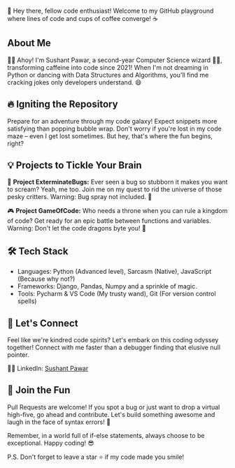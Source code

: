 👋 Hey there, fellow code enthusiast! Welcome to my GitHub playground where lines of code and cups of coffee converge! ☕️

## About Me
👨‍💻 Ahoy! I'm Sushant Pawar, a second-year Computer Science wizard 🧙‍♂️, transforming caffeine into code since 2021! When I'm not dreaming in Python or dancing with Data Structures and Algorithms, you'll find me cracking jokes only developers understand. 😄

## 🔥 Igniting the Repository
Prepare for an adventure through my code galaxy! Expect snippets more satisfying than popping bubble wrap.
Don't worry if you're lost in my code maze – even I get lost sometimes. But hey, that's where the fun begins, right?

## 💡 Projects to Tickle Your Brain
🚀 **Project ExterminateBugs:**
Ever seen a bug so stubborn it makes you want to scream? Yeah, me too. Join me on my quest to rid the universe of those pesky critters. Warning: Bug spray not included. 🐜

🎮 **Project GameOfCode:**
Who needs a throne when you can rule a kingdom of code?  Get ready for an epic battle between functions and variables.
Warning: Don't let the code dragons byte you! 🐉

## 🛠️ Tech Stack
- Languages: Python (Advanced level), Sarcasm (Native), JavaScript (Because why not?)
- Frameworks: Django, Pandas, Numpy and a sprinkle of magic.
- Tools: Pycharm & VS Code (My trusty wand), Git (For version control spells)

## 🤝 Let's Connect
Feel like we're kindred code spirits? Let's embark on this coding odyssey together! Connect with me faster than a debugger finding that elusive null pointer.

👨‍💻 LinkedIn: [Sushant Pawar](https://www.linkedin.com/in/sushant-pawar-b85a79260/)

## 🎉 Join the Fun
Pull Requests are welcome! If you spot a bug or just want to drop a virtual high-five, go ahead and contribute. Let's build something awesome and laugh in the face of syntax errors! 🙌

Remember, in a world full of if-else statements, always choose to be exceptional. Happy coding! 😎

P.S. Don't forget to leave a star ⭐️ if my code made you smile!
